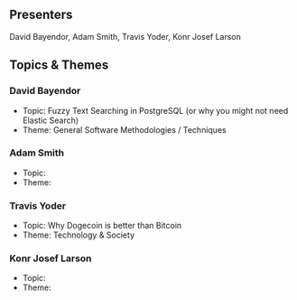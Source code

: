## Presenters

David Bayendor, Adam Smith, Travis Yoder, Konr Josef Larson

## Topics & Themes

### David Bayendor

* Topic: Fuzzy Text Searching in PostgreSQL (or why you might not need Elastic Search)
* Theme: General Software Methodologies / Techniques

### Adam Smith

* Topic:
* Theme:

### Travis Yoder

* Topic: Why Dogecoin is better than Bitcoin
* Theme: Technology & Society

### Konr Josef Larson

* Topic:
* Theme:
